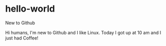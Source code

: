 # hello-world
New to Github

Hi humans, I'm new to Github and I like Linux. Today I got up at 10 am and I just had Coffee!
